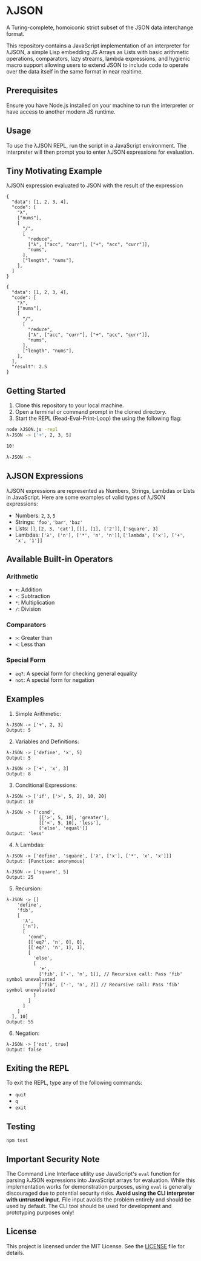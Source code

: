 # λJSON

A Turing-complete, homoiconic strict subset of the JSON data interchange format.

This repository contains a JavaScript implementation of an interpreter for λJSON, a simple Lisp embedding JS Arrays as Lists with basic arithmetic operations, comparators, lazy streams, lambda expressions, and hygienic macro support allowing users to extend JSON to include code to operate over the data itself in the same format in near realtime.

## Prerequisites

Ensure you have Node.js installed on your machine to run the interpreter or have access to another modern JS runtime.

## Usage

To use the λJSON REPL, run the script in a JavaScript environment. The interpreter will then prompt you to enter λJSON expressions for evaluation.

## Tiny Motivating Example

λJSON expression evaluated to JSON with the result of the expression

```
{
  "data": [1, 2, 3, 4],
  "code": [
    "λ",
    ["nums"],
    [
      "/",
      [
        "reduce",
        ["λ", ["acc", "curr"], ["+", "acc", "curr"]],
        "nums",
      ],
      ["length", "nums"],
    ],
  ]
}
```

```
{
  "data": [1, 2, 3, 4],
  "code": [
    "λ",
    ["nums"],
    [
      "/",
      [
        "reduce",
        ["λ", ["acc", "curr"], ["+", "acc", "curr"]],
        "nums",
      ],
      ["length", "nums"],
    ],
  ],
  "result": 2.5
}
```

## Getting Started

1. Clone this repository to your local machine.
2. Open a terminal or command prompt in the cloned directory.
3. Start the REPL (Read-Eval-Print-Loop) the using the following flag:

```bash
node λJSON.js -repl
λ-JSON -> ['+', 2, 3, 5]

10!

λ-JSON ->
```

## λJSON Expressions

λJSON expressions are represented as Numbers, Strings, Lambdas or Lists in JavaScript. Here are some examples of valid types of λJSON expressions:

- Numbers: `2`, `3`, `5`
- Strings: `'foo'`, `'bar'`, `'baz'`
- Lists: `[]`, `[2, 3, 'cat']`, `[[], [1], ['2']]`, `['square', 3]`
- Lambdas: `['λ', ['n'], ['*', 'n', 'n']]`, `['lambda', ['x'], ['+', 'x', '1']]`

## Available Built-in Operators

### Arithmetic

- `+`: Addition
- `-`: Subtraction
- `*`: Multiplication
- `/`: Division

### Comparators

- `>`: Greater than
- `<`: Less than

### Special Form

- `eq?`: A special form for checking general equality
- `not`: A special form for negation

## Examples

1. Simple Arithmetic:

```λ-JSON
λ-JSON -> ['+', 2, 3]
Output: 5
```

2. Variables and Definitions:

```λ-JSON
λ-JSON -> ['define', 'x', 5]
Output: 5

λ-JSON -> ['+', 'x', 3]
Output: 8
```

3. Conditional Expressions:

```λ-JSON
λ-JSON -> ['if', ['>', 5, 2], 10, 20]
Output: 10

λ-JSON -> ['cond',
            [['>', 5, 10], 'greater'],
            [['<', 5, 10], 'less'],
            ['else', 'equal']]
Output: 'less'
```

4. λ Lambdas:

```λ-JSON
λ-JSON -> ['define', 'square', ['λ', ['x'], ['*', 'x', 'x']]]
Output: [Function: anonymous]

λ-JSON -> ['square', 5]
Output: 25
```

5. Recursion:

```λ-JSON
λ-JSON -> [[
    'define',
    'fib',
    [
      'λ',
      ['n'],
      [
        'cond',
        [['eq?', 'n', 0], 0],
        [['eq?', 'n', 1], 1],
        [
          'else',
          [
            '+',
            ['fib', ['-', 'n', 1]], // Recursive call: Pass 'fib' symbol unevaluated
            ['fib', ['-', 'n', 2]] // Recursive call: Pass 'fib' symbol unevaluated
          ]
        ]
      ]
    ]
  ], 10]
Output: 55
```

6. Negation:

```λ-JSON
λ-JSON -> ['not', true]
Output: false
```

## Exiting the REPL

To exit the REPL, type any of the following commands:

- `quit`
- `q`
- `exit`

## Testing

`npm test`

## Important Security Note

The Command Line Interface utility use JavaScript's `eval` function for parsing λJSON expressions into JavaScript arrays for evaluation. While this implementation works for demonstration purposes, using `eval` is generally discouraged due to potential security risks. **Avoid using the CLI interpreter with untrusted input.** File input avoids the problem entirely and should be used by default. The CLI tool should be used for development and prototyping purposes only!

## License

This project is licensed under the MIT License. See the [LICENSE](LICENSE) file for details.

